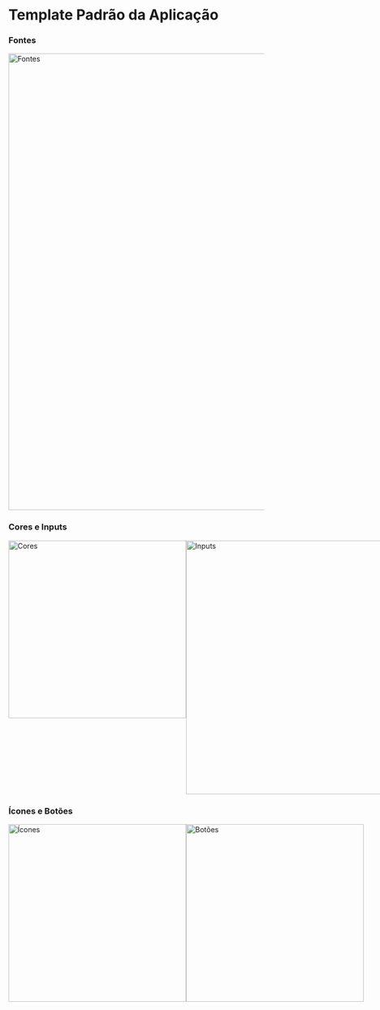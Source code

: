 # Template Padrão da Aplicação

### Fontes

  <img src="https://github.com/user-attachments/assets/f4b95d32-b23e-4c95-b720-79b0c4ea71f4" alt="Fontes" width="900" />
  
### Cores e Inputs

<div style="display: flex;">
  <img src="https://github.com/user-attachments/assets/c405bc11-d815-46eb-b0f6-6f3490205d1c" alt="Cores" width="350"/>
  <img src="https://github.com/user-attachments/assets/ca77b358-41d7-4e5c-a255-973f41533327" alt="Inputs" width="500"/>
</div>

### Ícones e Botões

<div style="display: flex;">
  <img src="https://github.com/user-attachments/assets/79d5e8f3-2b9e-4bc9-9bd6-f97bf0e9992d" alt="Ícones" width="350"/>
  <img src="https://github.com/user-attachments/assets/05057d30-62e8-4e93-bc0b-c0d036c5bf71" alt="Botões" width="350"/>
</div>
